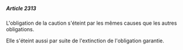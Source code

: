 ##### Article 2313

L'obligation de la caution s'éteint par les mêmes causes que les autres obligations.

Elle s'éteint aussi par suite de l'extinction de l'obligation garantie.

